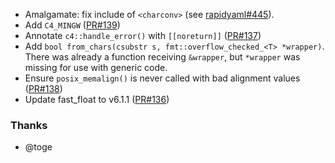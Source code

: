 
- Amalgamate: fix include of `<charconv>` (see [rapidyaml#445](https://github.com/biojppm/biojppm/pull/445)).
- Add `C4_MINGW` ([PR#139](https://github.com/biojppm/c4core/pull/139))
- Annotate `c4::handle_error()` with `[[noreturn]]` ([PR#137](https://github.com/biojppm/c4core/pull/137))
- Add `bool from_chars(csubstr s, fmt::overflow_checked_<T> *wrapper)`. There was already a function receiving `&wrapper`, but `*wrapper` was missing for use with generic code.
- Ensure `posix_memalign()` is never called with bad alignment values ([PR#138](https://github.com/biojppm/c4core/pull/138))
- Update fast_float to v6.1.1 ([PR#136](https://github.com/biojppm/c4core/pull/136))


### Thanks

- @toge
